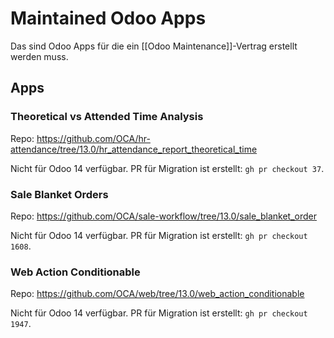 # Maintained Odoo Apps

Das sind Odoo Apps für die ein [[Odoo Maintenance]]-Vertrag erstellt werden muss.

## Apps

### Theoretical vs Attended Time Analysis

Repo: <https://github.com/OCA/hr-attendance/tree/13.0/hr_attendance_report_theoretical_time>

Nicht für Odoo 14 verfügbar. PR für Migration ist erstellt: `gh pr checkout 37`.

### Sale Blanket Orders

Repo: <https://github.com/OCA/sale-workflow/tree/13.0/sale_blanket_order>

Nicht für Odoo 14 verfügbar. PR für Migration ist erstellt: `gh pr checkout 1608`.

### Web Action Conditionable

Repo: <https://github.com/OCA/web/tree/13.0/web_action_conditionable>

Nicht für Odoo 14 verfügbar. PR für Migration ist erstellt: `gh pr checkout 1947`.